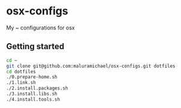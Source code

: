 # osx-configs

My ~ configurations for osx

## Getting started

```sh
cd ~
git clone git@github.com:maluramichael/osx-configs.git dotfiles
cd dotfiles
./0.prepare-home.sh
./1.link.sh
./2.install.packages.sh
./3.install.libs.sh
./4.install.tools.sh
```
